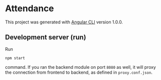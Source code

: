 # Attendance

This project was generated with [Angular CLI](https://github.com/angular/angular-cli) version 1.0.0.

## Development server (run)

Run 

```npm start```

command. If you ran the backend module on port `8080` as well, it will proxy the connection from 
frontend to backend, as defined in `proxy.conf.json`.
